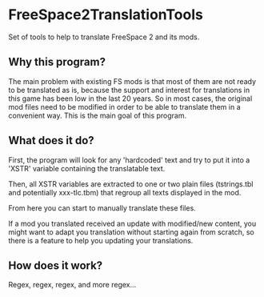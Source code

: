 # FreeSpace2TranslationTools

Set of tools to help to translate FreeSpace 2 and its mods.

## Why this program?

The main problem with existing FS mods is that most of them are not ready to be translated as is, because the support and interest for translations in this game has been low in the last 20 years.
So in most cases, the original mod files need to be modified in order to be able to translate them in a convenient way.
This is the main goal of this program.

## What does it do?

First, the program will look for any 'hardcoded' text and try to put it into a 'XSTR' variable containing the translatable text.

Then, all XSTR variables are extracted to one or two plain files (tstrings.tbl and potentially xxx-tlc.tbm) that regroup all texts displayed in the mod.

From here you can start to manually translate these files.

If a mod you translated received an update with modified/new content, you might want to adapt you translation without starting again from scratch, so there is a feature to help you updating your translations.

## How does it work?

Regex, regex, regex, and more regex...
